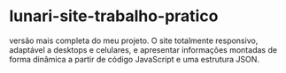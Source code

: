 # lunari-site-trabalho-pratico
versão mais completa do meu projeto. O site totalmente responsivo, adaptável a desktops e celulares, e apresentar informações montadas de forma dinâmica a partir de código JavaScript e uma estrutura JSON.
